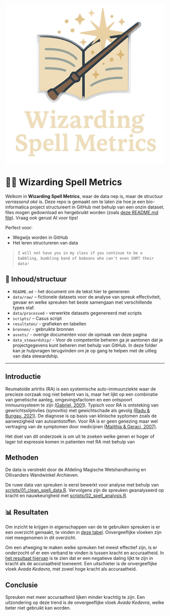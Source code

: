 <p align="center">
  <img src="assets/Logo_SpellMetrics.png" alt="Wizarding Spell Metrics Logo" width="600"/>
</p>


# 🧙‍♂️ Wizarding Spell Metrics

Welkom in **Wizarding Spell Metrics**, waar de data nep is, maar de structuur *verrassend oké* is. Deze repo is gemaakt om te laten zie hoe je een bio-informatica project structureert in GitHub met behulp van een onzin dataset. files mogen gedownload en hergebruikt worden (zoals [deze README.md file](README.md)). Vraag ook gerust AI voor tips!

Perfect voor:
- Wegwijs worden in GitHub
- Het leren structureren van data

> `I will not have you in my class if you continue to be a babbling, bumbling band of baboons who can't even SORT their data!`

## 📁 Inhoud/structuur

- `README.md` - het document om de tekst hier te genereren
- `data/raw/` – fictionele datasets voor de analyse van spreuk effectiviteit, gevaar en welke spreuken het beste samengaan met verschillende types staf.  
- `data/processed` - verwerkte datasets gegenereerd met scripts 
- `scripts/` – Casus script 
- `resultaten/` - grafieken en tabellen
- `bronnen/` - gebruikte bronnen 
- `assets/` - overige documenten voor de opmaak van deze pagina
- `data_stewardship/` - Voor de competentie beheren ga je aantonen dat je projectgegevens kunt beheren met behulp van GitHub. In deze folder kan je hulpvragen terugvinden om je op gang te helpen met de uitleg van data stewardship. 

---

## Introductie

Reumatoïde artritis (RA) is een systemische auto-immuunziekte waar de precieze oorzaak nog niet bekent van is, maar het lijkt op een combinatie van genetische aanleg, omgevingsfactoren en een ontspoort immuunsysteem te zijn [(Gabriel, 2001)](bronnen/The%20epidemiology%20of%20Rheumatoid%20Arthritis.pdf). Typisch voor RA is ontsteking van gewrichtsslijmvlies (synovitis) met gewichtschade als gevolg [(Radu & Bungau, 2021)](bronnen/Management%20of%20Rheumatoid%20Arthritis%20An%20Overview.pdf). De diagnose is op basis van klinische syptomen zoals de aanwezigheid van autoantistoffen. Voor RA is er geen genezing maar wel vertraging van de symptomen door medicijnen [(Majithia & Geraci, 2007)](bronnen/Rheumatoid%20arthritis%20diagnosis%20and%20managment.pdf). 

Het doel van dit onderzoek is om uit te zoeken welke genen er hoger of lager tot expressie komen in patienten met RA met behulp van 

## Methoden

De data is verstrekt door de Afdeling Magische Wetshandhaving en Ollivanders Wandwinkel Archieven. 

De ruwe data van spreuken is eerst bewerkt voor analyse met behulp van [scripts/01_clean_spell_data.R](scripts/01_clean_spell_data.R). Vervolgens zijn de spreuken geanalyseerd op kracht en nauwkeurigheid met [scripts/02_spell_analysis.R](scripts/02_spell_analysis.R).

## 📊 Resultaten

Om inzicht te krijgen in eigenschappen van de te gebruiken spreuken is er een overzicht gemaakt, te vinden in [deze tabel](resultaten/top_10_spells.csv). Onvergeeflijke vloeken zijn niet meegenomen in dit overzicht. 

Om een afweging te maken welke spreuken het meest effectief zijn, is er onderzocht of er een verband te vinden is tussen kracht en accuraatheid. In [het resultaat hiervan](resultaten/spell_power_vs_accuracy.png) is te zien dat er een negatieve daling lijkt te zijn in kracht als de accuraatheid toeneemt. Een uitschieter is de onvergeeflijke vloek *Avada Kedavra*, met zowel hoge kracht als accuraatheid. 

## Conclusie

Spreuken met meer accuraatheid lijken minder krachtig te zijn. Een uitzondering op deze trend is de onvergeeflijke vloek *Avada Kedavra*, welke beter niet gebruikt kan worden. 





